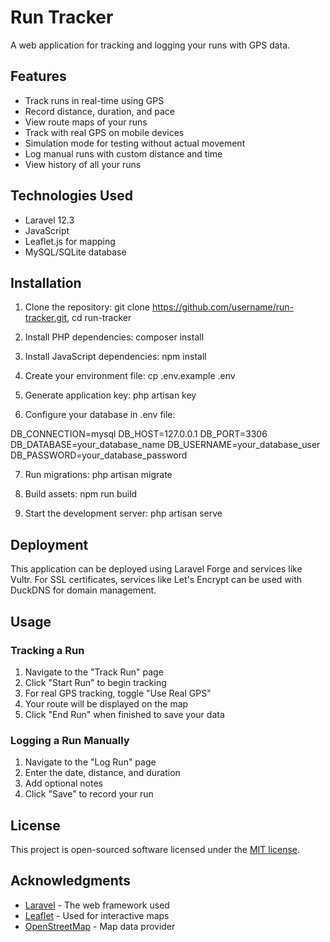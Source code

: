 # Run Tracker

A web application for tracking and logging your runs with GPS data.

## Features

- Track runs in real-time using GPS
- Record distance, duration, and pace
- View route maps of your runs
- Track with real GPS on mobile devices
- Simulation mode for testing without actual movement
- Log manual runs with custom distance and time
- View history of all your runs

## Technologies Used

- Laravel 12.3
- JavaScript
- Leaflet.js for mapping
- MySQL/SQLite database

## Installation

1. Clone the repository: git clone https://github.com/username/run-tracker.git, cd run-tracker

2. Install PHP dependencies: 
composer install

3. Install JavaScript dependencies:
npm install

4. Create your environment file: 
cp .env.example .env

5. Generate application key: 
php artisan key

6. Configure your database in .env file:

DB_CONNECTION=mysql
DB_HOST=127.0.0.1
DB_PORT=3306
DB_DATABASE=your_database_name
DB_USERNAME=your_database_user
DB_PASSWORD=your_database_password

7. Run migrations:
php artisan migrate

8. Build assets:
npm run build

9. Start the development server:
php artisan serve

## Deployment

This application can be deployed using Laravel Forge and services like Vultr. For SSL certificates, services like Let's Encrypt can be used with DuckDNS for domain management.

## Usage

### Tracking a Run

1. Navigate to the "Track Run" page
2. Click "Start Run" to begin tracking
3. For real GPS tracking, toggle "Use Real GPS"
4. Your route will be displayed on the map
5. Click "End Run" when finished to save your data

### Logging a Run Manually

1. Navigate to the "Log Run" page
2. Enter the date, distance, and duration
3. Add optional notes
4. Click "Save" to record your run

## License

This project is open-sourced software licensed under the [MIT license](https://opensource.org/licenses/MIT).

## Acknowledgments

- [Laravel](https://laravel.com/) - The web framework used
- [Leaflet](https://leafletjs.com/) - Used for interactive maps
- [OpenStreetMap](https://www.openstreetmap.org/) - Map data provider

